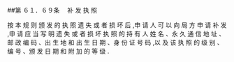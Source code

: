 ##第 ６１．６９条 　补 发 执 照

按 本 规 则 颁 发 的 执 照 遗 失 或 者 损 坏 后 ,申 请 人 可 以 向 局 方 申 请 补 发 ,申 请 应 当 写 明 遗 失 或 者 损 坏 执 照 的 持 有 人 姓 名 、永 久 通 信 地 址 、邮 政 编 码 、出 生 地 和 出 生 日 期 、身 份 证 号 码 ,以 及 该 执 照 的 级 别 、编 号 、颁 发 日 期 和 附 加 的 等 级 .
